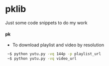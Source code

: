 # pklib
Just some code snippets to do my work
#### pk 
- To download playlist and video by resolution 
 ```sh
  ~$ python yutu.py -vq 144p -p playlist_url 
  ~$ python yutu.py -vq video_url
  ```
